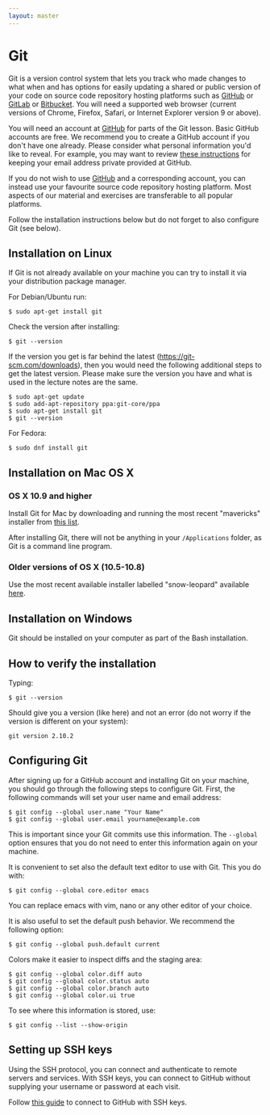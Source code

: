 ```yaml
---
layout: master
---
```


# Git

Git is a version control system that lets you track who made changes to what
when and has options for easily updating a shared or public version of your
code on source code repository hosting platforms such as
[GitHub](https://github.com) or [GitLab](https://gitlab.com) or
[Bitbucket](https://bitbucket.org/). You will need a supported web browser
(current versions of Chrome, Firefox, Safari, or Internet Explorer version 9 or
above).

You will need an account at [GitHub](https://github.com) for parts of the Git
lesson. Basic GitHub accounts are free. We recommend you to create a GitHub
account if you don't have one already. Please consider what personal
information you'd like to reveal. For example, you may want to review [these
instructions](https://help.github.com/articles/keeping-your-email-address-private/)
for keeping your email address private provided at GitHub.

If you do not wish to use [GitHub](https://github.com) and a corresponding
account, you can instead use your favourite source code repository hosting
platform. Most aspects of our material and exercises are transferable to all
popular platforms.

Follow the installation instructions below but do not forget to also configure Git (see below).


## Installation on Linux

If Git is not already available on your machine you can try to install it via
your distribution package manager. 

For Debian/Ubuntu run:

```shell
$ sudo apt-get install git
```

Check the version after installing:

```shell
$ git --version
```

If the version you get is far behind the latest (https://git-scm.com/downloads), 
then you would need the following additional steps to get the latest version.
Please make sure the version you have and what is used in the lecture notes are
the same.

```shell
$ sudo apt-get update
$ sudo add-apt-repository ppa:git-core/ppa
$ sudo apt-get install git
$ git --version
```


For Fedora:

```shell
$ sudo dnf install git
```


## Installation on Mac OS X

### OS X 10.9 and higher

Install Git for Mac by downloading and running the most recent "mavericks"
installer from
[this list](http://sourceforge.net/projects/git-osx-installer/files/).

After installing Git, there will not be anything in your `/Applications`
folder, as Git is a command line program.


### Older versions of OS X (10.5-10.8)

Use the most recent available installer labelled "snow-leopard" available
[here](http://sourceforge.net/projects/git-osx-installer/files/).


## Installation on Windows

Git should be installed on your computer as part of the Bash installation.


## How to verify the installation

Typing:

```shell
$ git --version
```

Should give you a version (like here) and not an error (do not worry if the
version is different on your system):

```shell
git version 2.10.2
```


## Configuring Git

After signing up for a GitHub account
and installing Git on your machine,
you should go through the following steps to configure Git.
First, the following commands will set your user name and email address:

```shell
$ git config --global user.name "Your Name"
$ git config --global user.email yourname@example.com
```

This is important since your Git commits use this information.
The `--global` option ensures that you do not need to enter this information again on your machine.

It is convenient to set also the default text editor to use with Git. This you
do with:
```shell
$ git config --global core.editor emacs
```
You can replace emacs with vim, nano or any other editor of your choice.

It is also useful to set the default push behavior.
We recommend the following option:
```shell
$ git config --global push.default current
```

Colors make it easier to inspect diffs and the staging area:
```shell
$ git config --global color.diff auto
$ git config --global color.status auto
$ git config --global color.branch auto
$ git config --global color.ui true
```

To see where this information is stored, use:
```shell
$ git config --list --show-origin
```


## Setting up SSH keys

Using the SSH protocol, you can connect and authenticate to remote servers and
services. With SSH keys, you can connect to GitHub without supplying your
username or password at each visit.

Follow [this guide](https://help.github.com/articles/connecting-to-github-with-ssh/) to connect
to GitHub with SSH keys.
